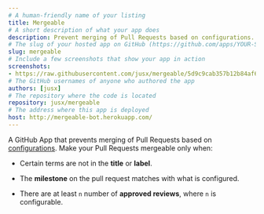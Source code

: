 ```yaml
---
# A human-friendly name of your listing
title: Mergeable
# A short description of what your app does
description: Prevent merging of Pull Requests based on configurations.
# The slug of your hosted app on GitHub (https://github.com/apps/YOUR-SLUG)
slug: mergeable
# Include a few screenshots that show your app in action
screenshots:
- https://raw.githubusercontent.com/jusx/mergeable/5d9c9cab357b12b84af62044ac46648d9fca84c4/screenshot.gif
# The GitHub usernames of anyone who authored the app
authors: [jusx]
# The repository where the code is located
repository: jusx/mergeable
# The address where this app is deployed
host: http://mergeable-bot.herokuapp.com/
---
```


A GitHub App that prevents merging of Pull Requests based on [configurations](https://github.com/jusx/mergeable#configuration). Make your Pull Requests mergeable only when:

- Certain terms are not in the **title** or **label**.

- The **milestone** on the pull request matches with what is configured.

- There are at least `n` number of **approved reviews**, where `n` is configurable.
